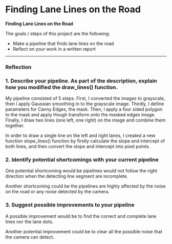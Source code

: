 # **Finding Lane Lines on the Road** 


**Finding Lane Lines on the Road**

The goals / steps of this project are the following:
* Make a pipeline that finds lane lines on the road
* Reflect on your work in a written report


[//]: # (Image References)

[image1]: ./examples/grayscale.jpg "Grayscale"

---

### Reflection

### 1. Describe your pipeline. As part of the description, explain how you modified the draw_lines() function.

My pipeline consisted of 5 steps. 
First, I converted the images to grayscale, then I apply Gaussian smoothing in to the grayscale image. Thirdly, I define parameters for Canny Edges, the mask. Then, I apply a four sided polygon to the mask and apply Hough transform onto the masked edges image. Finally, I draw two lines (one left, one right) on the image and combine them together.

In order to draw a single line on the left and right lanes, I created a new function slope_lines() function by firstly calculate the slope and intercept of both lines, and then convert the slope and intercept into pixel points.


### 2. Identify potential shortcomings with your current pipeline


One potential shortcoming would be pipelines would not follow the right direction when the detecting line segment are incomplete.

Another shortcoming could be the pipelines are highly affected by the noise on the road or any noise detected by the camera.


### 3. Suggest possible improvements to your pipeline

A possible improvement would be to find the correct and complete lane lines nor the lane dots.

Another potential improvement could be to clear all the possible noise that the camera can detect.
